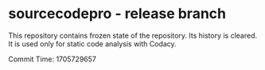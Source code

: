# sourcecodepro - release branch

This repository contains frozen state of the repository.
Its history is cleared. It is used only for static code
analysis with Codacy.

Commit Time: 1705729657